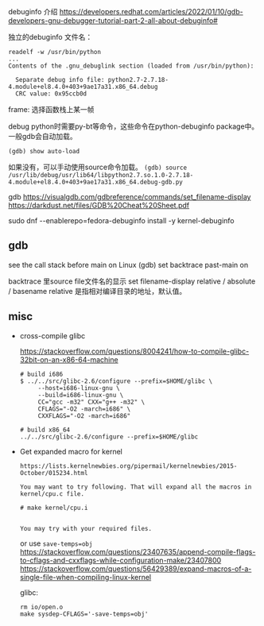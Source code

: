 debuginfo 介绍
https://developers.redhat.com/articles/2022/01/10/gdb-developers-gnu-debugger-tutorial-part-2-all-about-debuginfo#

独立的debuginfo 文件名：
```
readelf -w /usr/bin/python
...
Contents of the .gnu_debuglink section (loaded from /usr/bin/python):

  Separate debug info file: python2.7-2.7.18-4.module+el8.4.0+403+9ae17a31.x86_64.debug
  CRC value: 0x95ccb0d
```

frame: 选择函数栈上某一帧

debug python时需要py-bt等命令，这些命令在python-debuginfo package中。一般gdb会自动加载。
```
(gdb) show auto-load
```

如果没有，可以手动使用source命令加载。
`(gdb) source /usr/lib/debug/usr/lib64/libpython2.7.so.1.0-2.7.18-4.module+el8.4.0+403+9ae17a31.x86_64.debug-gdb.py`



gdb
https://visualgdb.com/gdbreference/commands/set_filename-display
https://darkdust.net/files/GDB%20Cheat%20Sheet.pdf


sudo dnf --enablerepo=fedora-debuginfo install -y kernel-debuginfo


## gdb
see the call stack before main on Linux
(gdb) set backtrace past-main on

backtrace 里source file文件名的显示
set filename-display relative / absolute / basename
relative 是指相对编译目录的地址，默认值。

## misc
* cross-compile glibc

    https://stackoverflow.com/questions/8004241/how-to-compile-glibc-32bit-on-an-x86-64-machine

    ```
    # build i686
    $ ../../src/glibc-2.6/configure --prefix=$HOME/glibc \
         --host=i686-linux-gnu \
         --build=i686-linux-gnu \
         CC="gcc -m32" CXX="g++ -m32" \
         CFLAGS="-O2 -march=i686" \
         CXXFLAGS="-O2 -march=i686"
    ```

    ```
    # build x86_64
    ../../src/glibc-2.6/configure --prefix=$HOME/glibc
    ```

* Get expanded macro for kernel

    ```
    https://lists.kernelnewbies.org/pipermail/kernelnewbies/2015-October/015234.html

    You may want to try following. That will expand all the macros in
    kernel/cpu.c file.

    # make kernel/cpu.i


    You may try with your required files.
    ```
    or use `save-temps=obj`
    https://stackoverflow.com/questions/23407635/append-compile-flags-to-cflags-and-cxxflags-while-configuration-make/23407800
    https://stackoverflow.com/questions/56429389/expand-macros-of-a-single-file-when-compiling-linux-kernel

    glibc:

    ```
    rm io/open.o
    make sysdep-CFLAGS='-save-temps=obj'
    ```
